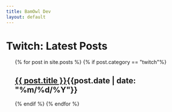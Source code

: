 ```yaml
---
title: BamOwl Dev
layout: default
---
```


<h1>Twitch: Latest Posts</h1>

<ul style="list-style:none;">
  {% for post in site.posts %}
  {% if post.category == "twitch"%}
  <li>
      <h2><a href="{{ post.url }}">{{ post.title }}</a><span class="date">{{post.date |  date: "%m/%d/%Y"}}</span></h2>      
  </li>
  {% endif %}
  {% endfor %}
</ul>
